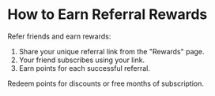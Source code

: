 # How to Earn Referral Rewards

Refer friends and earn rewards:

1. Share your unique referral link from the "Rewards" page.
2. Your friend subscribes using your link.
3. Earn points for each successful referral.

Redeem points for discounts or free months of subscription.
